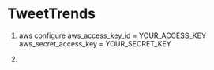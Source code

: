 # TweetTrends


1. aws configure
aws_access_key_id = YOUR_ACCESS_KEY
aws_secret_access_key = YOUR_SECRET_KEY

2.
